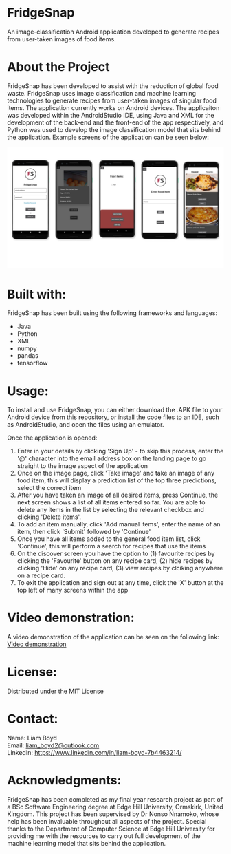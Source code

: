 # FridgeSnap
An image-classification Android application developed to generate recipes from user-taken images of food items.

# About the Project

FridgeSnap has been developed to assist with the reduction of global food waste. FridgeSnap uses image classification and machine learning technologies to generate recipes from user-taken images of singular food items. The application currently works on Android devices. The applicaiton was developed within the AndroidStudio IDE, using Java and XML for the development of the back-end and the front-end of the app respectively, and Python was used to develop the image classification model that sits behind the application. Example screens of the application can be seen below: 

![AppScreens](images/appscreens.jpg)

# Built with:

FridgeSnap has been built using the following frameworks and languages: 

<ul> 
  <li>Java</li>
  <li>Python</li>
  <li>XML</li>
  <li>numpy</li>
  <li>pandas</li>
  <li>tensorflow</li>
 </ul>
 
# Usage:

To install and use FridgeSnap, you can either download the .APK file to your Android device from this repository, or install the code files to an IDE, such as AndroidStudio, and open the files using an emulator. 

Once the application is opened: 

<ol>
  <li>Enter in your details by clicking 'Sign Up' - to skip this process, enter the '@' character into the email address box on the landing page to go straight to the image aspect of the application</li>
  <li>Once on the image page, click 'Take image' and take an image of any food item, this will display a prediction list of the top three predictions, select the correct item</li>
  <li>After you have taken an image of all desired items, press Continue, the next screen shows a list of all items entered so far. You are able to delete any items in the list by selecting the relevant checkbox and clicking 'Delete items'. </li>
  <li>To add an item manually, click 'Add manual items', enter the name of an item, then click 'Submit' followed by 'Continue'</li>
  <li>Once you have all items added to the general food item list, click 'Continue', this will perform a search for recipes that use the items</li>
  <li>On the discover screen you have the option to (1) favourite recipes by clicking the 'Favourite' button on any recipe card, (2) hide recipes by clicking 'Hide' on any recipe card, (3) view recipes by clciking anywhere on a recipe card.</li>
  <li>To exit the application and sign out at any time, click the 'X' button at the top left of many screens within the app</li>
  </ol>
  
  
# Video demonstration:

A video demonstration of the application can be seen on the following link: <a href=https://youtu.be/YhYpCkvr_So>Video demonstration</a>
  
# License:
Distributed under the MIT License

# Contact:

Name: Liam Boyd <br>
Email: liam_boyd2@outlook.com <br>
LinkedIn: <a href=https://www.linkedin.com/in/liam-boyd-7b4463214>https://www.linkedin.com/in/liam-boyd-7b4463214/</a>

# Acknowledgments:

FridgeSnap has been completed as my final year research project as part of a BSc Software Engineering degree at Edge Hill University, Ormskirk, United Kingdom. This project has been supervised by Dr Nonso Nnamoko, whose help has been invaluable throughout all aspects of the project. Special thanks to the Department of Computer Science at Edge Hill University for providing me with the resources to carry out full development of the machine learning model that sits behind the application. 





